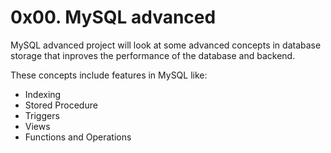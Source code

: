 # 0x00. MySQL advanced

MySQL advanced project will look at some advanced concepts in database storage that inproves the performance of the database and backend.

These concepts include features in MySQL like:

- Indexing
- Stored Procedure
- Triggers
- Views
- Functions and Operations
